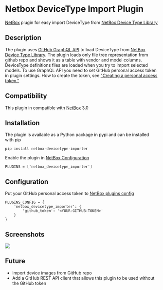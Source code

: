 # Netbox DeviceType Import Plugin
[NetBox](https://github.com/netbox-community/netbox) plugin for easy import DeviceType from [NetBox Device Type Library](https://github.com/netbox-community/devicetype-library)

## Description
The plugin uses [GitHub GraphQL API](https://docs.github.com/en/graphql) to load DeviceType from [NetBox Device Type Library](https://github.com/netbox-community/devicetype-library). The plugin loads only file tree representation from github repo and shows it as a table with vendor and model columns. DeviceType definitions files are loaded when you try to import selected models.
To use GraphQL API you need to set GitHub personal access token in plugin settings. How to create the token, see ["Creating a personal access token."](https://docs.github.com/en/github/authenticating-to-github/creating-a-personal-access-token)

## Compatibility

This plugin in compatible with [NetBox](https://netbox.readthedocs.org/) 3.0

## Installation

The plugin is available as a Python package in pypi and can be installed with pip

```
pip install netbox-devicetype-importer
```
Enable the plugin in [NetBox Configuration](https://netbox.readthedocs.io/en/stable/configuration/)
```
PLUGINS = ['netbox_devicetype_importer']
```

## Configuration
Put your GitHub personal access token to [NetBox plugins config](https://netbox.readthedocs.io/en/stable/configuration/optional-settings/#plugins_config)
```
PLUGINS_CONFIG = {
    'netbox_devicetype_importer': {
        'github_token': '<YOUR-GITHUB-TOKEN>'
    }
}
```
## Screenshots

![](docs/img/import.gif) 

## Future 
* Import device images from GitHub repo
* Add a GitHub REST API client that allows this plugin to be used without the GitHub token
